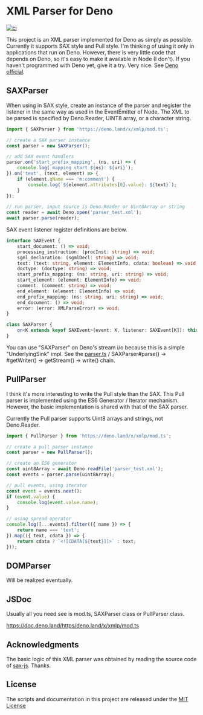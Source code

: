 # XML Parser for Deno

[![ci](https://github.com/m-kur/xmlp/workflows/ci/badge.svg)](https://github.com/m-kur/xmlp/actions)

This project is an XML parser implemented for Deno as simply as possible. Currently it supports SAX style and Pull style.
I'm thinking of using it only in applications that run on Deno. However, there is very little code that depends on Deno, so it's easy to make it available in Node (I don't).
If you haven't programmed with Deno yet, give it a try. Very nice. See [Deno official](https://deno.land/).

## SAXParser

When using in SAX style, create an instance of the parser and register the listener in the same way as used in the EventEmitter of Node.
The XML to be parsed is specified by Deno.Reader, UINT8 array, or a character string.

```typescript
import { SAXParser } from 'https://deno.land/x/xmlp/mod.ts';

// create a SAX parser instance
const parser = new SAXParser();

// add SAX event handlers
parser.on('start_prefix_mapping', (ns, uri) => {
    console.log(`mapping start ${ns}: ${uri}`);
}).on('text', (text, element) => {
    if (element.qName === 'm:comment') {
        console.log(`${element.attributes[0].value}: ${text}`);
    }
});

// run parser, input source is Deno.Reader or Uint8Array or string
const reader = await Deno.open('parser_test.xml');
await parser.parse(reader);
```

SAX event listener register definitions are below.

```typescript
interface SAXEvent {
    start_document: () => void;
    processing_instruction: (procInst: string) => void;
    sgml_declaration: (sgmlDecl: string) => void;
    text: (text: string, element: ElementInfo, cdata: boolean) => void;
    doctype: (doctype: string) => void;
    start_prefix_mapping: (ns: string, uri: string) => void;
    start_element: (element: ElementInfo) => void;
    comment: (comment: string) => void;
    end_element: (element: ElementInfo) => void;
    end_prefix_mapping: (ns: string, uri: string) => void;
    end_document: () => void;
    error: (error: XMLParseError) => void;
}

class SAXParser {
    on<K extends keyof SAXEvent>(event: K, listener: SAXEvent[K]): this {}
}
```

You can use "SAXParser" on Deno's stream i/o because this is a simple "UnderlyingSink<Uint8Array>" impl.
See the [parser.ts](parser.ts) / SAXParser#parse() -> #getWriter() -> getStream() -> write() chain.

## PullParser

I think it's more interesting to write the Pull style than the SAX. This Pull parser is implemented using the ES6 Generator / Iterator mechanism. However, the basic implementation is shared with that of the SAX parser.

Currently the Pull parser supports Uint8 arrays and strings, not Deno.Reader.

```typescript
import { PullParser } from 'https://deno.land/x/xmlp/mod.ts';

// create a pull parser instance
const parser = new PullParser();

// create an ES6 generator
const uint8Array = await Deno.readFile('parser_test.xml');
const events = parser.parse(uint8Array);

// pull events, using iterator
const event = events.next();
if (event.value) {
    console.log(event.value.name);
}

// using spread operator
console.log([...events].filter(({ name }) => {
    return name === 'text';
}).map(({ text, cdata }) => {
    return cdata ? `<![CDATA[${text}]]>` : text;
}));
```

## DOMParser

Will be realized eventually.

## JSDoc

Usually all you need see is mod.ts, SAXParser class or PullParser class.

https://doc.deno.land/https/deno.land/x/xmlp/mod.ts

## Acknowledgments

The basic logic of this XML parser was obtained by reading the source code of [sax-js](https://github.com/isaacs/sax-js). Thanks.


## License

The scripts and documentation in this project are released under the [MIT License](LICENSE)
